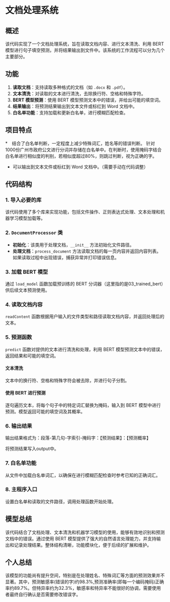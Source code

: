 # 文档处理系统

## 概述

该代码实现了一个文档处理系统，旨在读取文档内容、进行文本清洗、利用 BERT 模型进行句子填空预测，并将结果输出到文件中。该系统的工作流程可以分为几个主要部分。

## 功能

1. **读取文档**：支持读取多种格式的文档（如 `.docx` 和 `.pdf`）。
2. **文本清洗**：对读取的文本进行清洗，去除换行符、空格和特殊字符。
3. **BERT 模型预测**：使用 BERT 模型预测文本中的错误，并给出可能的填空词。
4. **结果输出**：将预测结果输出到文本文件或标红到 Word 文档中。
5. **白名单功能**：支持加载和更新白名单，进行模糊匹配检查。

## 项目特点

*　结合了白名单判断，一定程度上减少特殊词汇，姓名等的错误判断。
针对1000份广州市政府公文进行分词并存储在白名单中。在判断时，使用掩码字结合白名单进行相似度的判别，若相似度超过80%，则跳过判断，视为正确的字。

*  可以输出到文本文件或标红到 Word 文档中。（需要手动在代码调整）

## 代码结构

### 1. 导入必要的库

该代码使用了多个库来实现功能，包括文件操作、正则表达式处理、文本处理和机器学习模型加载等。


### 2. `DocumentProcessor` 类

- **初始化**：该类用于处理文档，`__init__` 方法初始化文件路径。
- **处理文档**：`process_document` 方法读取文档的每一页内容并返回内容列表。如果读取过程中出现错误，捕获异常并打印错误信息。

### 3. 加载 BERT 模型

通过 `load_model` 函数加载预训练的 BERT 分词器（这里指的是03_trained_bert）供后续文本预测使用。

### 4. 读取文档内容

`readContent` 函数根据用户输入的文件类型和路径读取文档内容，并返回处理后的文本。

### 5. 预测函数

`predict` 函数对提供的文本进行清洗和处理，利用 BERT 模型预测文本中的错误，返回结果和可能的填空词。

#### 文本清洗

文本中的换行符、空格和特殊字符会被去除，并进行句子分割。

#### 使用 BERT 进行预测

逐句遍历文本，将每个句子中的特定词汇替换为掩码，输入到 BERT 模型中进行预测。模型返回可能的填空词及其概率。

### 6. 输出结果
输出结果格式为：段落-第几句-字索引-掩码字：【预测结果】：【预测概率】

将预测结果写入output中。

### 7. 白名单功能

从文件中加载白名单词汇，以确保在进行模糊匹配检查时参考已知的正确词汇。

### 8. 主程序入口

设置白名单和读取的文件路径，调用处理函数开始处理。

## 模型总结

该代码结合了文档处理、文本清洗和机器学习模型的使用，能够有效地识别和预测文档中的错误。通过使用 BERT 模型提供了强大的自然语言处理能力，并支持输出和记录处理结果。整体结构清晰，功能模块化，便于后续的扩展和维护。


## 个人总结

该模型的功能尚有提升空间，特别是在处理姓名、特殊词汇等方面的预测效果并不显著。其中，预测敏感率(错误的字)约98.3%,预测准确率(即每一个编码掩码)正确率约89.7%。但特异率约为32.3%，敏感率和特异率不能很好的协调，需要使用者最终自行确认是否需要修改错误字。


